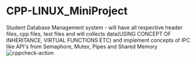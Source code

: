 # CPP-LINUX_MiniProject
Student Database Management system - will have all respective header files,.cpp files, test files and will collects data(USING CONCEPT OF INHERITANCE, VIRTUAL FUNCTIONS ETC) and implement concepts of IPC like API's from Semaphore, Mutex, Pipes and Shared Memory
![cppcheck-action](https://github.com/99002458/CPP-LINUX_MiniProject/workflows/cppcheck-action/badge.svg?branch=master)
